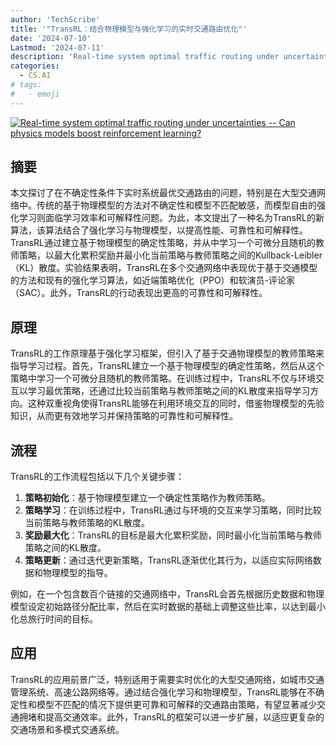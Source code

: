 ```yaml
---
author: 'TechScribe'
title: '"TransRL：结合物理模型与强化学习的实时交通路由优化"'
date: '2024-07-10'
Lastmod: '2024-07-11'
description: 'Real-time system optimal traffic routing under uncertainties -- Can physics models boost reinforcement learning?'
categories:
  - CS.AI
# tags:
#   - emoji
---
```


[![Real-time system optimal traffic routing under uncertainties -- Can physics models boost reinforcement learning?](https://arxiv-research-1301205113.cos.ap-guangzhou.myqcloud.com/images/2407.07364v1.pdf_0.jpg)](https://arxiv.org/abs/2407.07364v1)

## 摘要

本文探讨了在不确定性条件下实时系统最优交通路由的问题，特别是在大型交通网络中。传统的基于物理模型的方法对不确定性和模型不匹配敏感，而模型自由的强化学习则面临学习效率和可解释性问题。为此，本文提出了一种名为TransRL的新算法，该算法结合了强化学习与物理模型，以提高性能、可靠性和可解释性。TransRL通过建立基于物理模型的确定性策略，并从中学习一个可微分且随机的教师策略，以最大化累积奖励并最小化当前策略与教师策略之间的Kullback-Leibler（KL）散度。实验结果表明，TransRL在多个交通网络中表现优于基于交通模型的方法和现有的强化学习算法，如近端策略优化（PPO）和软演员-评论家（SAC）。此外，TransRL的行动表现出更高的可靠性和可解释性。<!--more-->

## 原理

TransRL的工作原理基于强化学习框架，但引入了基于交通物理模型的教师策略来指导学习过程。首先，TransRL建立一个基于物理模型的确定性策略，然后从这个策略中学习一个可微分且随机的教师策略。在训练过程中，TransRL不仅与环境交互以学习最优策略，还通过比较当前策略与教师策略之间的KL散度来指导学习方向。这种双重视角使得TransRL能够在利用环境交互的同时，借鉴物理模型的先验知识，从而更有效地学习并保持策略的可靠性和可解释性。

## 流程

TransRL的工作流程包括以下几个关键步骤：
1. **策略初始化**：基于物理模型建立一个确定性策略作为教师策略。
2. **策略学习**：在训练过程中，TransRL通过与环境的交互来学习策略，同时比较当前策略与教师策略的KL散度。
3. **奖励最大化**：TransRL的目标是最大化累积奖励，同时最小化当前策略与教师策略之间的KL散度。
4. **策略更新**：通过迭代更新策略，TransRL逐渐优化其行为，以适应实际网络数据和物理模型的指导。

例如，在一个包含数百个链接的交通网络中，TransRL会首先根据历史数据和物理模型设定初始路径分配比率，然后在实时数据的基础上调整这些比率，以达到最小化总旅行时间的目标。

## 应用

TransRL的应用前景广泛，特别适用于需要实时优化的大型交通网络，如城市交通管理系统、高速公路网络等。通过结合强化学习和物理模型，TransRL能够在不确定性和模型不匹配的情况下提供更可靠和可解释的交通路由策略，有望显著减少交通拥堵和提高交通效率。此外，TransRL的框架可以进一步扩展，以适应更复杂的交通场景和多模式交通系统。